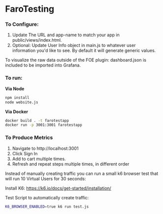 # FaroTesting


### To Configure: 

1. Update The URL and app-name to match your app in public/views/index.html. 
2. Optional: Update User Info object in main.js to whatever user information you'd like to see. By default it will generate generic values. 

To visualize the raw data outside of the FOE plugin: dashboard.json is included to be imported into Grafana.

### To run:

**Via Node**
```bash
npm install
node website.js
```
**Via Docker**

```bash
docker build . -t farotestapp
docker run -p 3001:3001 farotestapp

```

### To Produce Metrics
1. Navigate to http://localhost:3001
2. Click Sign In
3. Add to cart multiple times. 
4. Refresh and repeat steps multiple times, in different order 

Instead of manually creating traffic you can run a small k6 browser test that will run 10 Virtual Users for 30 seconds: 

Install K6: https://k6.io/docs/get-started/installation/

Test Script to automatically create traffic:

```bash 
K6_BROWSER_ENABLED=true k6 run test.js
```



